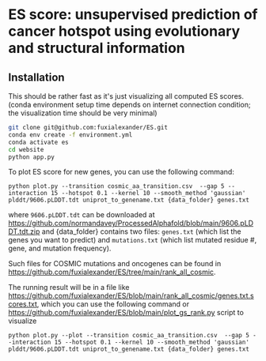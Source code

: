 # ES score: unsupervised prediction of cancer hotspot using evolutionary and structural information


## Installation

This should be rather fast as it's just visualizing all computed ES scores. (conda environment setup time depends on internet connection condition; the visualization time should be very minimal) 

```bash
git clone git@github.com:fuxialexander/ES.git
conda env create -f environment.yml
conda activate es
cd website
python app.py
```

To plot ES score for new genes, you can use the following command:
```
python plot.py --transition cosmic_aa_transition.csv  --gap 5 --interaction 15 --hotspot 0.1 --kernel 10 --smooth_method 'gaussian' plddt/9606.pLDDT.tdt uniprot_to_genename.txt {data_folder} genes.txt
```

where `9606.pLDDT.tdt` can be downloaded at https://github.com/normandavey/ProcessedAlphafold/blob/main/9606.pLDDT.tdt.zip
and {data_folder} contains two files: `genes.txt` (which list the genes you want to predict) and `mutations.txt` (which list mutated residue #, gene, and mutation frequency). 

Such files for COSMIC mutations and oncogenes can be found in https://github.com/fuxialexander/ES/tree/main/rank_all_cosmic.

The running result will be in a file like https://github.com/fuxialexander/ES/blob/main/rank_all_cosmic/genes.txt.scores.txt, which you can use the following command or https://github.com/fuxialexander/ES/blob/main/plot_gs_rank.py script to visualize

```
python plot.py --plot --transition cosmic_aa_transition.csv  --gap 5 --interaction 15 --hotspot 0.1 --kernel 10 --smooth_method 'gaussian' plddt/9606.pLDDT.tdt uniprot_to_genename.txt {data_folder} genes.txt
```
